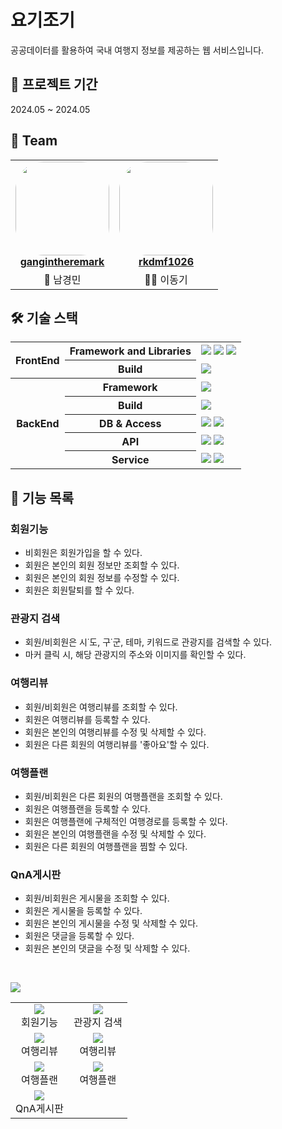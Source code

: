# 요기조기

공공데이터를 활용하여 국내 여행지 정보를 제공하는 웹 서비스입니다. 

## 📅 프로젝트 기간
2024.05 ~ 2024.05 

## 👥 Team

<table align="center">
    <tr align="center">
        <td style="min-width: 150px;">
            <a href="https://github.com/gangintheremark">
              <img src="https://avatars.githubusercontent.com/u/81904943?v=4" width="150" style="border-radius: 30%">
              <br />
              <b>gangintheremark</b>
            </a>
        </td>
        <td style="min-width: 150px;">
        <a href="https://github.com/rkdmf1026">
            <img src="https://avatars.githubusercontent.com/u/50603273?v=4?" width="150" style="border-radius: 30%">
            <br />
            <b>rkdmf1026</b>
        </a> 
        </td>
    </tr>
    <tr align="center">
        <td>
           🙆 남경민
        </td>
        <td>
           🙆‍♂️ 이동기
        </td>
    </tr>
</table>

## 🛠️ 기술 스택

 <table align="center">
	<tr>
        <th rowspan="2">FrontEnd</th>
    	<th>Framework and Libraries</th> 
        <td>                 <img src="https://img.shields.io/badge/Vue.js-4FC08D?logo=vuedotjs&logoColor=ffffff">
                <img src="https://img.shields.io/badge/axios-5A29E4?logo=axios&logoColor=ffffff">
                <img src="https://img.shields.io/badge/bootstrap-7952B3?logo=bootstrap&logoColor=ffffff"></td>
    </tr> 
    <tr>
    	<th>Build</th> 
        <td><img src="https://img.shields.io/badge/Vite-646CFF?logo=vite&logoColor=ffffff"></td>
    </tr>
    	<tr>
        <th rowspan="5">BackEnd</th>
    	<th>Framework</th> 
        <td><img src="https://img.shields.io/badge/springboot-6DB33F?logo=springboot&logoColor=ffffff"></td>
    </tr> 
    <tr>
    	<th>Build</th> 
        <td><img src="https://img.shields.io/badge/maven-C71A36?logo=apachemaven&logoColor=ffffff"></td>
    </tr>
    <tr>
    	<th>DB & Access</th> 
        <td><img src="https://img.shields.io/badge/mysql-4479A1?logo=mysql&logoColor=ffffff">
        <img src="https://img.shields.io/badge/MyBatis-000000">  
</td>
    </tr>
    <tr>
    	<th>API</th> 
        <td><img src="https://img.shields.io/badge/REST API-FF5A5F">   <img src="https://img.shields.io/badge/swagger-85EA2D?logo=swagger&logoColor=000000">
</td>
    </tr>
        <tr>
    	<th>Service</th> 
        <td><img src="https://img.shields.io/badge/Amazon S3-569A31?logo=amazons3&logoColor=ffffff"> <img src="https://img.shields.io/badge/kakao Maps API-FFCD00">  </td>
    </tr>

 </table>


## 📌 기능 목록

### 회원기능
- 비회원은 회원가입을 할 수 있다.
- 회원은 본인의 회원 정보만 조회할 수 있다.
- 회원은 본인의 회원 정보를 수정할 수 있다.
- 회원은 회원탈퇴를 할 수 있다.

### 관광지 검색
- 회원/비회원은 시˙도, 구˙군, 테마, 키워드로 관광지를 검색할 수 있다.
- 마커 클릭 시, 해당 관광지의 주소와 이미지를 확인할 수 있다.

### 여행리뷰
- 회원/비회원은 여행리뷰를 조회할 수 있다. 
- 회원은 여행리뷰를 등록할 수 있다. 
- 회원은 본인의 여행리뷰를 수정 및 삭제할 수 있다.
- 회원은 다른 회원의 여행리뷰를 '좋아요'할 수 있다. 

### 여행플랜
- 회원/비회원은 다른 회원의 여행플랜을 조회할 수 있다.
- 회원은 여행플랜을 등록할 수 있다. 
- 회원은 여행플랜에 구체적인 여행경로를 등록할 수 있다.
- 회원은 본인의 여행플랜을 수정 및 삭제할 수 있다.
- 회원은 다른 회원의 여행플랜을 찜할 수 있다.

### QnA게시판
- 회원/비회원은 게시물을 조회할 수 있다.
- 회원은 게시물을 등록할 수 있다. 
- 회원은 본인의 게시물을 수정 및 삭제할 수 있다. 
- 회원은 댓글을 등록할 수 있다.
- 회원은 본인의 댓글을 수정 및 삭제할 수 있다. 

<br/>

![](https://velog.velcdn.com/images/gangintheremark/post/6e494f82-a06e-4d86-addc-c25a208cc77f/image.png)

<table>
    <tr align="center">
        <td><img src="https://velog.velcdn.com/images/gangintheremark/post/f79a60b3-5ed3-43b9-a465-9de5f11fc420/image.gif"><br/>회원기능</td>
        <td><img src="https://velog.velcdn.com/images/gangintheremark/post/e073f2eb-a96c-45ee-a1d7-b67ef7d3b18f/image.gif"><br/>관광지 검색
        </td>
    </tr>
    <tr align="center">
        <td><img src="https://velog.velcdn.com/images/gangintheremark/post/bbfb0966-2d29-4d59-a1ca-0b8d7e31f5f1/image.gif"><br/>여행리뷰</td>
        <td><img src="https://velog.velcdn.com/images/gangintheremark/post/e349e590-2703-4597-9bb5-fcae7f9db8a3/image.gif"><br/>여행리뷰
        </td>
    </tr>
        <tr align="center">
        <td><img src="https://velog.velcdn.com/images/gangintheremark/post/cbec7ff3-091e-45f8-bc16-cc8d8478e243/image.gif"><br/>여행플랜</td>
        <td><img src="https://velog.velcdn.com/images/gangintheremark/post/9a49b126-6f2f-464d-ba38-2c63f8212010/image.gif"><br/>여행플랜
        </td>
    </tr>
        </tr>
        <tr align="center">
        <td><img src="https://velog.velcdn.com/images/gangintheremark/post/28f8d9a8-8504-4b6b-a977-f87c9ab8003f/image.gif"><br/>QnA게시판</td>
    </tr>
</table>






